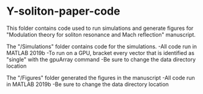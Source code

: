 # Y-soliton-paper-code

This folder contains code used to run simulations and generate figures for "Modulation theory for soliton resonance and Mach reflection" manuscript.

The "/Simulations" folder contains code for the simulations.
-All code run in MATLAB 2019b
-To run on a GPU, bracket every vector that is identified as "single" with the gpuArray command
-Be sure to change the data directory location

The "/Figures" folder generated the figures in the manuscript
-All code run in MATLAB 2019b
-Be sure to change the data directory location
